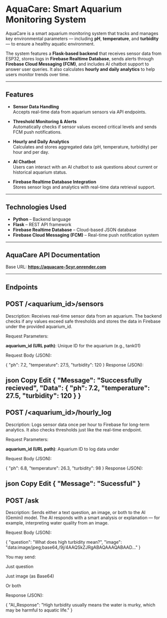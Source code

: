 # AquaCare: Smart Aquarium Monitoring System

AquaCare is a smart aquarium monitoring system that tracks and manages key environmental parameters — including **pH**, **temperature**, and **turbidity** — to ensure a healthy aquatic environment.

The system features a **Flask-based backend** that receives sensor data from ESP32, stores logs in **Firebase Realtime Database**, sends alerts through **Firebase Cloud Messaging (FCM)**, and includes AI chatbot support to answer user queries. It also calculates **hourly and daily analytics** to help users monitor trends over time.

---

##  Features

- **Sensor Data Handling**  
  Accepts real-time data from aquarium sensors via API endpoints.

- **Threshold Monitoring & Alerts**  
  Automatically checks if sensor values exceed critical levels and sends FCM push notifications.

- **Hourly and Daily Analytics**  
  Calculates and stores aggregated data (pH, temperature, turbidity) per hour and per day.

- **AI Chatbot**  
  Users can interact with an AI chatbot to ask questions about current or historical aquarium status.

- **Firebase Realtime Database Integration**  
  Stores sensor logs and analytics with real-time data retrieval support.

---

## Technologies Used

- **Python** – Backend language  
- **Flask** – REST API framework  
- **Firebase Realtime Database** – Cloud-based JSON database  
- **Firebase Cloud Messaging (FCM)** – Real-time push notification system  

---

## AquaCare API Documentation
Base URL:
**https://aquacare-5cyr.onrender.com**

---

## Endpoints
## POST /<aquarium_id>/sensors
Description:
Receives real-time sensor data from an aquarium. The backend checks if any values exceed safe thresholds and stores the data in Firebase under the provided aquarium_id.

Request Parameters:

**aquarium_id (URL path)**: Unique ID for the aquarium (e.g., tank01)

Request Body (JSON):

{
  "ph": 7.2,
  "temperature": 27.5,
  "turbidity": 120
}
Response (JSON):

json
Copy
Edit
{
  "Message": "Successfully recieved",
  "Data": {
    "ph": 7.2,
    "temperature": 27.5,
    "turbidity": 120
  }
}
---
## POST /<aquarium_id>/hourly_log
Description:
Logs sensor data once per hour to Firebase for long-term analytics. It also checks thresholds just like the real-time endpoint.

Request Parameters:

**aquarium_id (URL path)**: Aquarium ID to log data under

Request Body (JSON):

{
  "ph": 6.8,
  "temperature": 26.3,
  "turbidity": 98
}
Response (JSON):

json
Copy
Edit
{
  "Message": "Sucessful"
}
---

## POST /ask
Description:
Sends either a text question, an image, or both to the AI (Gemini) model. The AI responds with a smart analysis or explanation — for example, interpreting water quality from an image.

Request Body (JSON):

{
  "question": "What does high turbidity mean?",
  "image": "data:image/jpeg;base64,/9j/4AAQSkZJRgABAQAAAQABAAD..."
}

 You may send:

Just question

Just image (as Base64)

Or both

Response (JSON):

{
  "AI_Response": "High turbidity usually means the water is murky, which may be harmful to aquatic life."
}


